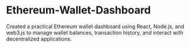 # Ethereum-Wallet-Dashboard
 Created a practical Ethereum wallet dashboard using React, Node.js, and web3.js to manage wallet balances, transaction history, and interact with decentralized applications.
